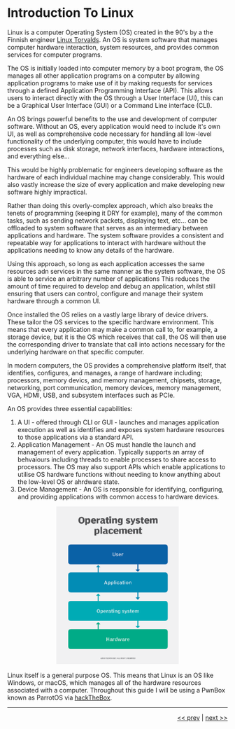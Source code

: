 # Introduction To Linux

Linux is a computer Operating System (OS) created in the 90's by a the Finnish engineer [Linux Torvalds](https://en.wikipedia.org/wiki/Linus_Torvalds). An OS is system software that manages computer hardware interaction, system resources, and provides common services for computer programs.

The OS is initially loaded into computer memory by a boot program, the OS manages all other application programs on a computer by allowing application programs to make use of it by making requests for services through a defined Application Programming Interface (API). This allows users to interact directly with the OS through a User Interface (UI), this can be a Graphical User Interface (GUI) or a Command Line interface (CLI).

An OS brings powerful benefits to the use and development of computer software. Without an OS, every application would need to include it's own UI, as well as comprehensive code necessary for handling all low-level functionality of the underlying computer, this would have to include processes such as disk storage, network interfaces, hardware interactions, and everything else...

This would be highly problematic for engineers developing software as the hardware of each individual machine may change considerably. This would also vastly increase the size of every application and make developing new software highly impractical.

Rather than doing this overly-complex approach, which also breaks the tenets of programming (keeping it DRY for example), many of the common tasks, such as sending network packets, displaying text, etc... can be offloaded to system software that serves as an intermediary between applications and hardware. The system software provides a consistent and repeatable way for applications to interact with hardware without the applications needing to know any details of the hardware.

Using this approach, so long as each application accesses the same resources adn services in the same manner as the system software, the OS is able to service an arbitrary number of applications This reduces the amount of time required to develop and debug an application, whilst still ensuring that users can control, configure and manage their system hardware through a common UI.

Once installed the OS relies on a vastly large library of device drivers. These tailor the OS services to the specific hardware environment. This means that every application may make a common call to, for example, a storage device, but it is the OS which receives that call, the OS will then use the corresponding driver to translate that call into actions necessary for the underlying hardware on that specific computer.

In modern computers, the OS provides a comprehensive platform itself, that identifies, configures, and manages, a range of hardware including; processors, memory devics, and memory management, chipsets, storage, networking, port communication, memory devices, memory management, VGA, HDMI, USB, and subsystem interfaces such as PCIe.

An OS provides three essential capabilities:

1. A UI - offered through CLI or GUI - launches and manages application execution as well as identifies and exposes system hardware resources to those applications via a standard API.
2. Application Management - An OS must handle the launch and management of every application. Typically supports an array of behvaiours including threads to enable processes to share access to processors. The OS may also support APIs which enable applications to utilise OS hardware functions without needing to know anything about the low-level OS or ahrdware state.
3. Device Management - An OS is responsible for identifying, configuring, and providing applications with common access to hardware devices.

<div align="center">

![OS](../images/OS.png)

</div>

Linux itself is a general purpose OS. This means that Linux is an OS like Windows, or macOS, which manages all of the hardware resources associated with a computer. Throughout this guide I will be using a PwnBox known as ParrotOS via [hackTheBox](https://academy.hackthebox.com/).


___

<div align="right">

[<< prev](../README.md) | [next >>](./2_phillosophy.md)
</div>
